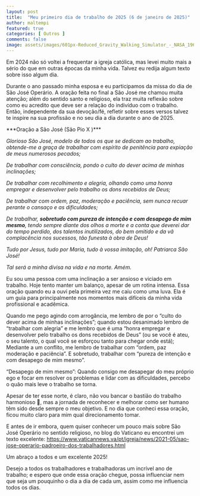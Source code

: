 ```yaml
---
layout: post
title:  "Meu primeiro dia de trabalho de 2025 (6 de janeiro de 2025)"
author: maltempi
featured: true
categories: [ Outros ]
comments: false
image: assets/images/601px-Reduced_Gravity_Walking_Simulator_-_NASA_1963.jpg
---
```


Em 2024 não só voltei a frequentar a igreja católica, mas levei muito mais a sério do que em outras épocas da minha vida. Talvez eu redija algum texto sobre isso algum dia.

Durante o ano passado minha esposa e eu participamos da missa do dia de São José Operário. A oração feita no final a São José me chamou muita atenção; além do sentido santo e religioso, ela traz muita reflexão sobre como eu acredito que deve ser a relação do indivíduo com o trabalho. Então, independente da sua devoção/fé, refletir sobre esses versos talvez te inspire na sua profissão e no seu dia a dia durante o ano de 2025.

<aside>
***Oração a São José (São Pio X )***

*Glorioso São José, modelo de todos os que se dedicam ao trabalho, obtende-me a graça de trabalhar com espírito de penitência para expiação de meus numerosos pecados;*

*De trabalhar com consciência, pondo o culto do dever acima de minhas inclinações;*

*De trabalhar com recolhimento e alegria, olhando como uma honra empregar e desenvolver pelo trabalho os dons recebidos de Deus;*

*De trabalhar com ordem, paz, moderação e paciência, sem nunca recuar perante o cansaço e as dificuldades;*

*De trabalhar, **sobretudo com pureza de intenção e com desapego de mim mesmo**, tendo sempre diante dos olhos a morte e a conta que deverei dar do tempo perdido, dos talentos inutilizados, do bem omitido e da vã complacência nos sucessos, tão funesta à obra de Deus!*

*Tudo por Jesus, tudo por Maria, tudo à vossa imitação, oh! Patriarca São José!*

*Tal será a minha divisa na vida e na morte. Amém.*
</aside>

Eu sou uma pessoa com uma inclinação a ser ansioso e viciado em trabalho. Hoje tento manter um balanço, apesar de um rotina intensa. Essa oração quando eu a ouvi pela primeira vez me caiu como uma luva. Ela é um guia para principalmente nos momentos mais difíceis da minha vida profissional e acadêmica.

Quando me pego agindo com arrogância, me lembro de por o “culto do dever acima de minhas inclinações”; quando estou desanimado lembro de “trabalhar com alegria” e me lembro que é uma “honra empregar e desenvolver pelo trabalho os dons recebidos de Deus” (ou se você é ateu, o seu talento, o qual você se esforçou tanto para chegar onde está); Mediante a um conflito, me lembro de trabalhar com “ordem, paz moderação e paciência”. E sobretudo, trabalhar com “pureza de intenção e com desapego de mim mesmo”.

“Desapego de mim mesmo”: Quando consigo me desapegar do meu próprio ego e focar em resolver os problemas e lidar com as dificuldades, percebo o quão mais leve o trabalho se torna.

Apesar de ter esse norte, é claro, não vou bancar o bastião do trabalho harmonioso 🤪, mas a jornada de reconhecer e melhorar como ser humano têm sido desde sempre o meu objetivo. E no dia que conheci essa oração, ficou muito claro para mim qual direcionamento tomar.

E antes de ir embora, quem quiser conhecer um pouco mais sobre São José Operário no sentido religioso, no blog do Vaticano eu encontrei um texto excelente: https://www.vaticannews.va/pt/igreja/news/2021-05/sao-jose-operario-padroeiro-dos-trabalhadores.html

Um abraço a todos e um excelente 2025!

Desejo a todos os trabalhadores e trabalhadoras um incrível ano de trabalho; e espero que onde essa oração chegue, possa influenciar nem que seja um pouquinho o dia a dia de cada um, assim como me influencia todos os dias.